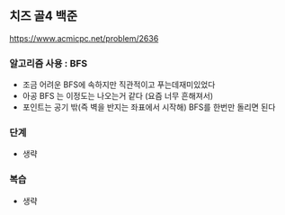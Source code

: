 ## 치즈 골4 백준
https://www.acmicpc.net/problem/2636

### 알고리즘 사용 : BFS

- 조금 어려운 BFS에 속하지만 직관적이고 푸는데재미있었다
- 아공 BFS 는 이정도는 나오는거 같다 (요즘 너무 흔해져서)
- 포인트는 공기 밖(즉 벽을 반지는 좌표에서 시작해) BFS를 한번만 돌리면 된다

### 단계
- 생략


### 복습
- 생략
